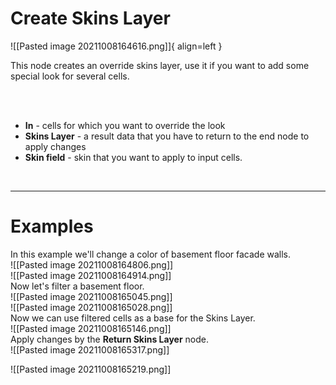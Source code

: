 # **Create Skins Layer**

![[Pasted image 20211008164616.png]]{ align=left }    

This node creates an override skins layer, use it if you want to add some special look for several cells.  

<br /><br />

- **In** - cells for which you want to override the look
- **Skins Layer** - a result data that you have to return to the end node to apply changes
- **Skin field** - skin that you want to apply to input cells.

<br />

--------

# Examples
In this example we'll change a color of basement floor facade walls.  
![[Pasted image 20211008164806.png]]  
![[Pasted image 20211008164914.png]]  
Now let's filter a basement floor.  
![[Pasted image 20211008165045.png]]  
![[Pasted image 20211008165028.png]]  
Now we can use filtered cells as a base for the Skins Layer.  
![[Pasted image 20211008165146.png]]  
Apply changes by the **Return Skins Layer** node.  
![[Pasted image 20211008165317.png]]  

![[Pasted image 20211008165219.png]]  
